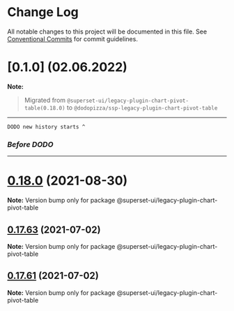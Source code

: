 # Change Log

All notable changes to this project will be documented in this file.
See [Conventional Commits](https://conventionalcommits.org) for commit guidelines.

# [0.1.0] (02.06.2022)

**Note:**
  > Migrated from `@superset-ui/legacy-plugin-chart-pivot-table(0.18.0)` to `@dodopizza/ssp-legacy-plugin-chart-pivot-table`
___

`DODO new history starts ^`

### *Before DODO*
___
# [0.18.0](https://github.com/apache-superset/superset-ui/compare/v0.17.87...v0.18.0) (2021-08-30)

**Note:** Version bump only for package @superset-ui/legacy-plugin-chart-pivot-table





## [0.17.63](https://github.com/apache-superset/superset-ui/compare/v0.17.62...v0.17.63) (2021-07-02)

**Note:** Version bump only for package @superset-ui/legacy-plugin-chart-pivot-table





## [0.17.61](https://github.com/apache-superset/superset-ui/compare/v0.17.60...v0.17.61) (2021-07-02)

**Note:** Version bump only for package @superset-ui/legacy-plugin-chart-pivot-table
